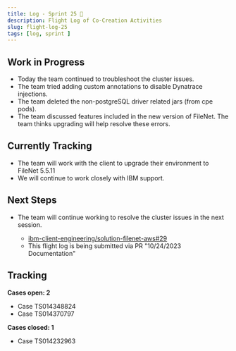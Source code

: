 ```yaml
---
title: Log - Sprint 25 🛫
description: Flight Log of Co-Creation Activities
slug: flight-log-25
tags: [log, sprint ]
---
```


## Work in Progress
- Today the team continued to troubleshoot the cluster issues.
- The team tried adding custom annotations to disable Dynatrace injections.
- The team deleted the non-postgreSQL driver related jars (from cpe pods).
- The team discussed features included in the new version of FileNet. The team thinks upgrading will help resolve these errors. 
## Currently Tracking
- The team will work with the client to upgrade their environment to FileNet 5.5.11
- We will continue to work closely with IBM support.
## Next Steps
- The team will continue working to resolve the cluster issues in the next session.
  
    - [ibm-client-engineering/solution-filenet-aws#29](https://zenhub.ibm.com/workspaces/st5-action-information-center-64343620d0cfd0000f03a114/issues/ibm-client-engineering/solution-filenet-aws/29)
    - This flight log is being submitted via PR "10/24/2023 Documentation"

## Tracking
**Cases open: 2**
  - Case TS014348824
  - Case TS014370797
  
**Cases closed: 1**
  - Case TS014232963